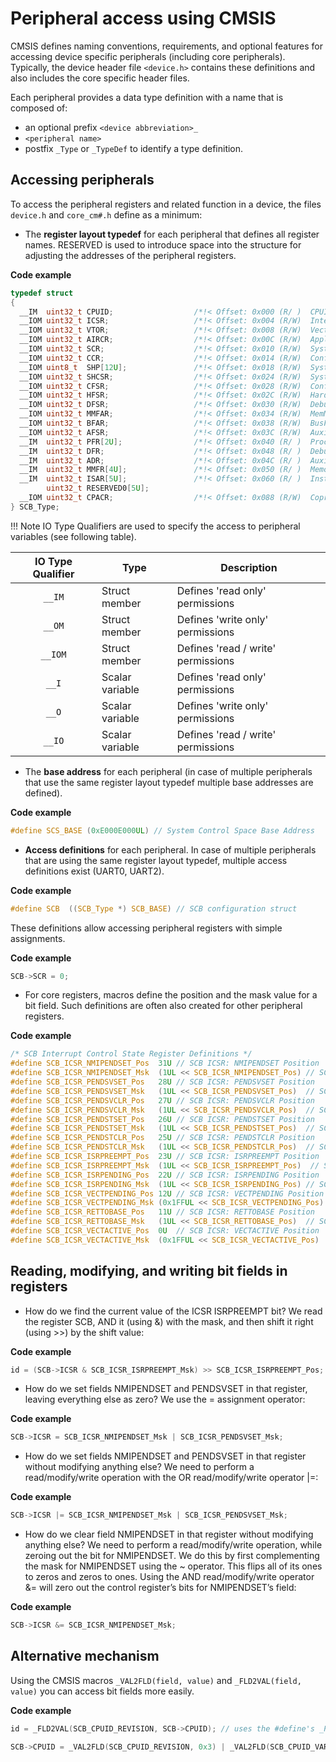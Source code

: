 # Peripheral access using CMSIS

CMSIS defines naming conventions, requirements, and optional features for accessing device specific peripherals
(including core peripherals). Typically, the device header file `<device.h>` contains these definitions and also
includes the core specific header files.

Each peripheral provides a data type definition with a name that is composed of:

- an optional prefix `<device abbreviation>_`
- `<peripheral name>`
- postfix `_Type` or `_TypeDef` to identify a type definition.

## Accessing peripherals

To access the peripheral registers and related function in a device, the files `device.h` and `core_cm#.h` define as a minimum:

- The **register layout typedef** for each peripheral that defines all register names. RESERVED is used to introduce
  space into the structure for adjusting the addresses of the peripheral registers.

**Code example**

```c
typedef struct
{
  __IM  uint32_t CPUID;                  /*!< Offset: 0x000 (R/ )  CPUID Base Register */
  __IOM uint32_t ICSR;                   /*!< Offset: 0x004 (R/W)  Interrupt Control and State Register */
  __IOM uint32_t VTOR;                   /*!< Offset: 0x008 (R/W)  Vector Table Offset Register */
  __IOM uint32_t AIRCR;                  /*!< Offset: 0x00C (R/W)  Application Interrupt and Reset Control Register */
  __IOM uint32_t SCR;                    /*!< Offset: 0x010 (R/W)  System Control Register */
  __IOM uint32_t CCR;                    /*!< Offset: 0x014 (R/W)  Configuration Control Register */
  __IOM uint8_t  SHP[12U];               /*!< Offset: 0x018 (R/W)  System Handlers Priority Registers (4-7, 8-11, 12-15) */
  __IOM uint32_t SHCSR;                  /*!< Offset: 0x024 (R/W)  System Handler Control and State Register */
  __IOM uint32_t CFSR;                   /*!< Offset: 0x028 (R/W)  Configurable Fault Status Register */
  __IOM uint32_t HFSR;                   /*!< Offset: 0x02C (R/W)  HardFault Status Register */
  __IOM uint32_t DFSR;                   /*!< Offset: 0x030 (R/W)  Debug Fault Status Register */
  __IOM uint32_t MMFAR;                  /*!< Offset: 0x034 (R/W)  MemManage Fault Address Register */
  __IOM uint32_t BFAR;                   /*!< Offset: 0x038 (R/W)  BusFault Address Register */
  __IOM uint32_t AFSR;                   /*!< Offset: 0x03C (R/W)  Auxiliary Fault Status Register */
  __IM  uint32_t PFR[2U];                /*!< Offset: 0x040 (R/ )  Processor Feature Register */
  __IM  uint32_t DFR;                    /*!< Offset: 0x048 (R/ )  Debug Feature Register */
  __IM  uint32_t ADR;                    /*!< Offset: 0x04C (R/ )  Auxiliary Feature Register */
  __IM  uint32_t MMFR[4U];               /*!< Offset: 0x050 (R/ )  Memory Model Feature Register */
  __IM  uint32_t ISAR[5U];               /*!< Offset: 0x060 (R/ )  Instruction Set Attributes Register */
        uint32_t RESERVED0[5U];
  __IOM uint32_t CPACR;                  /*!< Offset: 0x088 (R/W)  Coprocessor Access Control Register */
} SCB_Type;
```

!!! Note
    IO Type Qualifiers are used to specify the access to peripheral variables (see following table).

|IO Type Qualifier 	|Type 	|Description|
|:-:|-|-|
|`__IM` 	|Struct member 	|Defines 'read only' permissions
|`__OM` 	|Struct member 	|Defines 'write only' permissions
|`__IOM` 	|Struct member 	|Defines 'read / write' permissions
|`__I` 	|Scalar variable| 	Defines 'read only' permissions
|`__O` 	|Scalar variable| 	Defines 'write only' permissions
|`__IO` 	|Scalar variable| 	Defines 'read / write' permissions

- The **base address** for each peripheral (in case of multiple peripherals that use the same register layout typedef
  multiple base addresses are defined).

**Code example**

```c
#define SCS_BASE (0xE000E000UL) // System Control Space Base Address
```

- **Access definitions** for each peripheral. In case of multiple peripherals that are using the same register layout
  typedef, multiple access definitions exist (UART0, UART2).

**Code example**

```c
#define SCB  ((SCB_Type *) SCB_BASE) // SCB configuration struct
```

These definitions allow accessing peripheral registers with simple assignments.

**Code example**

```c
SCB->SCR = 0;
```

- For core registers, macros define the position and the mask value for a bit field. Such definitions are often also
  created for other peripheral registers.

**Code example**

```c
/* SCB Interrupt Control State Register Definitions */
#define SCB_ICSR_NMIPENDSET_Pos  31U // SCB ICSR: NMIPENDSET Position 
#define SCB_ICSR_NMIPENDSET_Msk  (1UL << SCB_ICSR_NMIPENDSET_Pos) // SCB ICSR: NMIPENDSET Mask 
#define SCB_ICSR_PENDSVSET_Pos   28U // SCB ICSR: PENDSVSET Position 
#define SCB_ICSR_PENDSVSET_Msk   (1UL << SCB_ICSR_PENDSVSET_Pos)  // SCB ICSR: PENDSVSET Mask 
#define SCB_ICSR_PENDSVCLR_Pos   27U // SCB ICSR: PENDSVCLR Position 
#define SCB_ICSR_PENDSVCLR_Msk   (1UL << SCB_ICSR_PENDSVCLR_Pos)  // SCB ICSR: PENDSVCLR Mask 
#define SCB_ICSR_PENDSTSET_Pos   26U // SCB ICSR: PENDSTSET Position 
#define SCB_ICSR_PENDSTSET_Msk   (1UL << SCB_ICSR_PENDSTSET_Pos)  // SCB ICSR: PENDSTSET Mask 
#define SCB_ICSR_PENDSTCLR_Pos   25U // SCB ICSR: PENDSTCLR Position 
#define SCB_ICSR_PENDSTCLR_Msk   (1UL << SCB_ICSR_PENDSTCLR_Pos)  // SCB ICSR: PENDSTCLR Mask 
#define SCB_ICSR_ISRPREEMPT_Pos  23U // SCB ICSR: ISRPREEMPT Position 
#define SCB_ICSR_ISRPREEMPT_Msk  (1UL << SCB_ICSR_ISRPREEMPT_Pos)  // SCB ICSR: ISRPREEMPT Mask 
#define SCB_ICSR_ISRPENDING_Pos  22U // SCB ICSR: ISRPENDING Position 
#define SCB_ICSR_ISRPENDING_Msk  (1UL << SCB_ICSR_ISRPENDING_Pos) // SCB ICSR: ISRPENDING Mask 
#define SCB_ICSR_VECTPENDING_Pos 12U // SCB ICSR: VECTPENDING Position 
#define SCB_ICSR_VECTPENDING_Msk (0x1FFUL << SCB_ICSR_VECTPENDING_Pos) // SCB ICSR: VECTPENDING Mask 
#define SCB_ICSR_RETTOBASE_Pos   11U // SCB ICSR: RETTOBASE Position 
#define SCB_ICSR_RETTOBASE_Msk   (1UL << SCB_ICSR_RETTOBASE_Pos)  // SCB ICSR: RETTOBASE Mask 
#define SCB_ICSR_VECTACTIVE_Pos  0U  // SCB ICSR: VECTACTIVE Position 
#define SCB_ICSR_VECTACTIVE_Msk  (0x1FFUL << SCB_ICSR_VECTACTIVE_Pos)  // SCB ICSR: VECTACTIVE Mask 
```

## Reading, modifying, and writing bit fields in registers

- How do we find the current value of the ICSR ISRPREEMPT bit? We read the  register SCB, AND it (using &) with the mask, and then shift it right (using >>) by the shift value:

**Code example**

```c
id = (SCB->ICSR & SCB_ICSR_ISRPREEMPT_Msk) >> SCB_ICSR_ISRPREEMPT_Pos;
```

- How do we set fields NMIPENDSET and PENDSVSET in that register, leaving everything else as zero? We use the = assignment operator:

**Code example**

```c
SCB->ICSR = SCB_ICSR_NMIPENDSET_Msk | SCB_ICSR_PENDSVSET_Msk;
```

- How do we set fields NMIPENDSET and PENDSVSET in that register without modifying anything else? We need to perform a read/modify/write operation with the OR read/modify/write operator |=:

**Code example**

```c
SCB->ICSR |= SCB_ICSR_NMIPENDSET_Msk | SCB_ICSR_PENDSVSET_Msk;
```

- How do we clear field NMIPENDSET in that register without modifying anything else? We need to perform a
  read/modify/write operation, while zeroing out the bit for NMIPENDSET. We do this by first complementing the mask for
  NMIPENDSET using the ~ operator. This flips all of its ones to zeros and zeros to ones. Using the AND
  read/modify/write operator &= will zero out the control register’s bits for NMIPENDSET’s field:

**Code example**

```c
SCB->ICSR &= SCB_ICSR_NMIPENDSET_Msk;
```

## Alternative mechanism

Using the CMSIS macros `_VAL2FLD(field, value)` and `_FLD2VAL(field, value)` you can access bit fields more easily.

**Code example**

```c
id = _FLD2VAL(SCB_CPUID_REVISION, SCB->CPUID); // uses the #define's _Pos and _Msk of the related bit field to extract the value of a bit field from a register.

SCB->CPUID = _VAL2FLD(SCB_CPUID_REVISION, 0x3) | _VAL2FLD(SCB_CPUID_VARIANT, 0x3); // uses the #define's _Pos and _Msk of the related bit field to shift bit-field values for assigning to a register.
```
